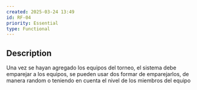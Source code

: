 ```yaml
---
created: 2025-03-24 13:49
id: RF-04
priority: Essential
type: Functional
---
```


## Description

Una vez se hayan agregado los equipos del torneo, el sistema debe emparejar a los equipos, se pueden usar dos formar de emparejarlos, de manera random o teniendo en cuenta el nivel de los miembros del equipo

